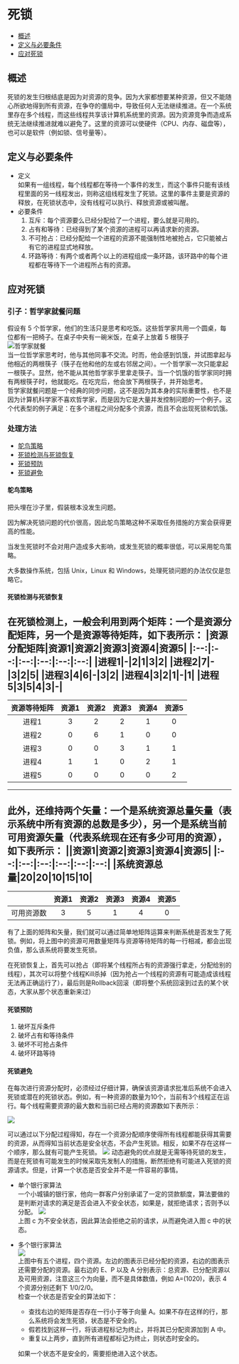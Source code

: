 # 死锁
- [概述](#概述)
- [定义与必要条件](#定义与必要条件)
- [应对死锁](#引对死锁)

## 概述
死锁的发生归根结底是因为对资源的竞争。因为大家都想要某种资源，但又不能随心所欲地得到所有资源，在争夺的僵局中，导致任何人无法继续推进。在一个系统里存在多个线程，而这些线程共享该计算机系统里的资源。因为资源竞争而造成系统无法继续推进就难以避免了。这里的资源可以使硬件（CPU、内存、磁盘等），也可以是软件（例如锁、信号量等）。
## 定义与必要条件
- 定义  
如果有一组线程，每个线程都在等待一个事件的发生，而这个事件只能有该线程里面的另一线程发出，则称这组线程发生了死锁。这里的事件主要是资源的释放，在死锁状态中，没有线程可以执行、释放资源或被叫醒。
- 必要条件
    1. 互斥：每个资源要么已经分配给了一个进程，要么就是可用的。
    2. 占有和等待：已经得到了某个资源的进程可以再请求新的资源。
    3. 不可抢占：已经分配给一个进程的资源不能强制性地被抢占，它只能被占有它的进程显式地释放。
    4. 环路等待：有两个或者两个以上的进程组成一条环路，该环路中的每个进程都在等待下一个进程所占有的资源。

## 应对死锁
### 引子：哲学家就餐问题
假设有 5 个哲学家，他们的生活只是思考和吃饭。这些哲学家共用一个圆桌，每位都有一把椅子。在桌子中央有一碗米饭，在桌子上放着 5 根筷子  
![哲学家就餐](./img/2-1Q105155J5452.png)  
当一位哲学家思考时，他与其他同事不交流。时而，他会感到饥饿，并试图拿起与他相近的两根筷子（筷子在他和他的左或右邻居之间）。一个哲学家一次只能拿起一根筷子。显然，他不能从其他哲学家手里拿走筷子。当一个饥饿的哲学家同时拥有两根筷子时，他就能吃。在吃完后，他会放下两根筷子，并开始思考。  
哲学家就餐问题是一个经典的同步问题，这不是因为其本身的实际重要性，也不是因为计算机科学家不喜欢哲学家，而是因为它是大量并发控制问题的一个例子。这个代表型的例子满足：在多个进程之间分配多个资源，而且不会出现死锁和饥饿。

### 处理方法
- [鸵鸟策略](#鸵鸟策略)
- [死锁检测与死锁恢复](#死锁检测与死锁恢复)
- [死锁预防](#死锁预防)
- [死锁避免](#死锁避免)

#### 鸵鸟策略
把头埋在沙子里，假装根本没发生问题。

因为解决死锁问题的代价很高，因此鸵鸟策略这种不采取任务措施的方案会获得更高的性能。

当发生死锁时不会对用户造成多大影响，或发生死锁的概率很低，可以采用鸵鸟策略。

大多数操作系统，包括 Unix，Linux 和 Windows，处理死锁问题的办法仅仅是忽略它。

#### 死锁检测与死锁恢复
在死锁检测上，一般会利用到两个矩阵：一个是资源分配矩阵，另一个是资源等待矩阵，如下表所示：
|资源分配矩阵|资源1|资源2|资源3|资源4|资源5|
|:--:|:--:|:--:|:--:|:--:|:--:|
|进程1|-|2|1|3|2|
|进程2|7|-|3|2|5|
|进程3|4|6|-|3|2|
|进程4|3|2|1|-|1|
|进程5|3|5|4|3|-|
----
|资源等待矩阵|资源1|资源2|资源3|资源4|资源5|
|:--:|:--:|:--:|:--:|:--:|:--:|
|进程1|3|2|2|1|0|
|进程2|0|6|1|0|0|
|进程3|0|0|3|1|1|
|进程4|1|1|0|2|1|
|进程5|0|0|0|0|2|
----
此外，还维持两个矢量：一个是系统资源总量矢量（表示系统中所有资源的总数是多少），另一个是系统当前可用资源矢量（代表系统现在还有多少可用的资源），如下表所示：
||资源1|资源2|资源3|资源4|资源5|
|:--:|:--:|:--:|:--:|:--:|:--:|
|系统资源总量|20|20|10|15|10|
----
||资源1|资源2|资源3|资源4|资源5|
|:--:|:--:|:--:|:--:|:--:|:--:|
|可用资源数|3|5|1|4|0|

有了上面的矩阵和矢量，我们就可以通过简单地矩阵运算来判断系统是否发生了死锁。例如，将上图中的资源可用数量矩阵与资源等待矩阵的每一行相减，都会出现负值，那么该系统将要发生死锁。

在死锁恢复上，首先可以抢占（即将某个线程所占有的资源强行拿走，分配给别的线程），其次可以将整个线程Kill杀掉（因为抢占一个线程的资源有可能造成该线程无法再正确运行了），最后则是Rollback回滚（即将整个系统回滚到过去的某个状态，大家从那个状态重新来过）
#### 死锁预防
1. 破坏互斥条件
2. 破坏占有和等待条件
3. 破坏不可抢占条件
4. 破坏环路等待

#### 死锁避免
在每次进行资源分配时，必须经过仔细计算，确保该资源请求批准后系统不会进入死锁或潜在的死锁状态。例如，有一种资源的数量为10个，当前有3个线程正在运行。每个线程需要资源的最大数和当前已经占用的资源数如下表所示：

![](./img/381412-20151220231943101-1578979045.png)

可以通过以下分配过程得知，存在一个资源分配顺序使得所有线程都能获得其需要的资源，从而得知当前状态是安全状态，不会产生死锁。相反，如果不存在这样一个顺序，那么就有可能产生死锁。
![](./img/381412-20151220232405195-1341471000.png)
动态避免的优点就是无需等待死锁的发生，而是在死锁有可能发生的时候采取先发制人的措施，断然拒绝有可能进入死锁的资源请求。但是，计算一个状态是否安全并不是一件容易的事情。

- 单个银行家算法  
一个小城镇的银行家，他向一群客户分别承诺了一定的贷款额度，算法要做的是判断对请求的满足是否会进入不安全状态，如果是，就拒绝请求；否则予以分配。
![](./img/68747470733a2f2f63732d6e6f7465732d313235363130393739362e636f732e61702d6775616e677a686f752e6d7971636c6f75642e636f6d2f64313630656332652d636665322d343634302d626461372d363266353.png)  
上图 c 为不安全状态，因此算法会拒绝之前的请求，从而避免进入图 c 中的状态。

- 多个银行家算法  
![](./img/68747470733a2f2f63732d6e6f7465732d313235363130393739362e636f732e61702d6775616e677a686f752e6d7971636c6f75642e636f6d2f36326530646434662d343463332d343365652d626236652d666564623.png)  
上图中有五个进程，四个资源。左边的图表示已经分配的资源，右边的图表示还需要分配的资源。最右边的 E、P 以及 A 分别表示：总资源、已分配资源以及可用资源，注意这三个为向量，而不是具体数值，例如 A=(1020)，表示 4 个资源分别还剩下 1/0/2/0。  
检查一个状态是否安全的算法如下：
    - 查找右边的矩阵是否存在一行小于等于向量 A。如果不存在这样的行，那么系统将会发生死锁，状态是不安全的。
    - 假若找到这样一行，将该进程标记为终止，并将其已分配资源加到 A 中。
    - 重复以上两步，直到所有进程都标记为终止，则状态时安全的。  
    
    如果一个状态不是安全的，需要拒绝进入这个状态。